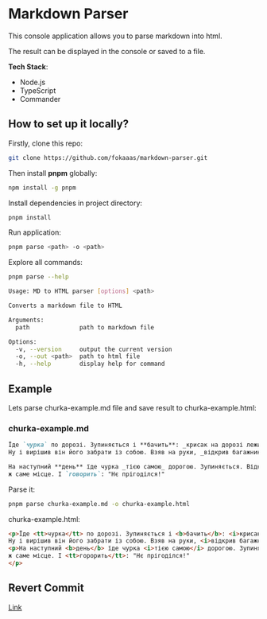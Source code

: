 # Markdown Parser

This console application allows you to parse markdown into html.

The result can be displayed in the console or saved to a file.

**Tech Stack**:
- Node.js
- TypeScript
- Commander

## How to set up it locally?

Firstly, clone this repo:

```bash
git clone https://github.com/fokaaas/markdown-parser.git
```

Then install **pnpm** globally:

```bash
npm install -g pnpm
```

Install dependencies in project directory:

```bash
pnpm install
```

Run application:

```bash
pnpm parse <path> -o <path>
```

Explore all commands:

```bash
pnpm parse --help
```

```bash
Usage: MD to HTML parser [options] <path>

Converts a markdown file to HTML

Arguments:
  path              path to markdown file

Options:
  -v, --version     output the current version
  -o, --out <path>  path to html file
  -h, --help        display help for command
```

## Example

Lets parse churka-example.md file and save result to churka-example.html:

### churka-example.md

```markdown
Їде `чурка` по дорозі. Зупиняється і **бачить**: _крисак на дорозі лежить_. Великий такий, правда дохлий.
Ну і вирішив він його забрати із собою. Взяв на руки, _відкрив багажник_. І положив туди крисака зі словами "Прігодіться!".

На наступний **день** їде чурка _тією самою_ дорогою. Зупиняється. Відкриває `багажник, дістає звідти крисака`, кладе його на те
ж саме місце. І `говорить`: "Нє прігоділся!"
```

Parse it:

```bash
pnpm parse churka-example.md -o churka-example.html
```

churka-example.html:

```html
<p>Їде <tt>чурка</tt> по дорозі. Зупиняється і <b>бачить</b>: <i>крисак на дорозі лежить</i>. Великий такий, правда дохлий.
Ну і вирішив він його забрати із собою. Взяв на руки, <i>відкрив багажник</i>. І положив туди крисака зі словами "Прігодіться!".</p>
<p>На наступний <b>день</b> їде чурка <i>тією самою</i> дорогою. Зупиняється. Відкриває <tt>багажник, дістає звідти крисака</tt>, кладе його на те
ж саме місце. І <tt>горорить</tt>: "Нє прігоділся!"
</p>
```

## Revert Commit

[Link](https://github.com/fokaaas/markdown-parser/commit/583d2de561e477b049711f8b901ca9fbfe9747cf)

